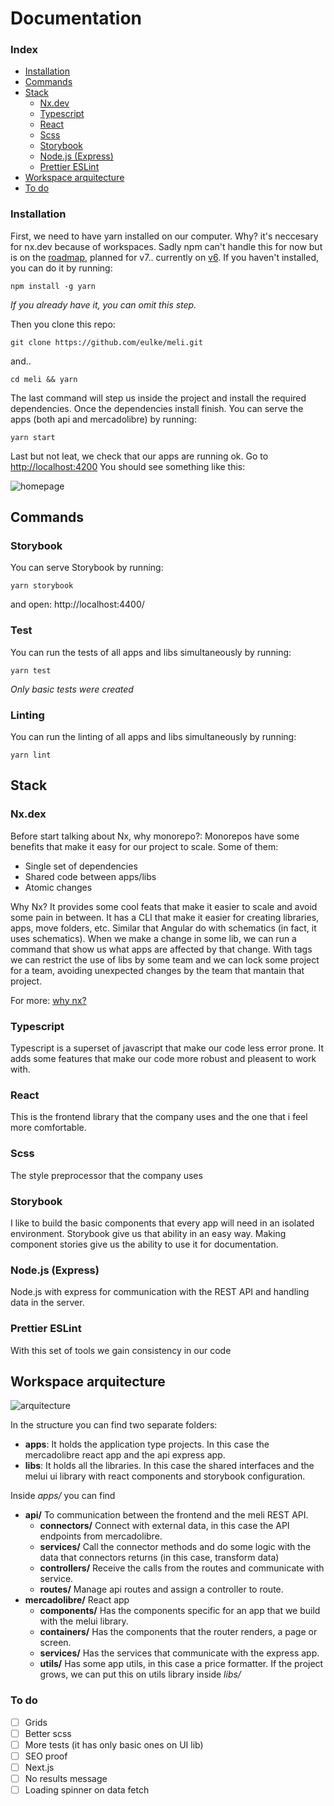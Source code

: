# Documentation

### Index

 - [Installation](#installation)
 - [Commands](#commands)
 - [Stack](#stack)
	 -  [Nx.dev](#nx.dev)
	 -  [Typescript](#typescript)
	 -  [React](#react)
	 -  [Scss](#scss)
	 -  [Storybook](#storybook)
	 -  [Node.js (Express)](#node.js-(express))
	 - [Prettier ESLint](#prettier-eslint)
 - [Workspace arquitecture](#workspace-arquitecture)
 - [To do](#to-do)

### Installation

First, we need to have yarn installed on our computer. Why? it's neccesary for nx.dev because of workspaces.
Sadly npm can't handle this for now but is on the [roadmap](https://blog.npmjs.org/post/186983646370/npm-cli-roadmap-summer-2019), planned for v7.. currently on [v6](https://github.com/npm/cli/releases/tag/v6.14.7).
If you haven't installed, you can do it by running:

    npm install -g yarn
*If you already have it, you can omit this step.*

Then you clone this repo:

    git clone https://github.com/eulke/meli.git
 
 and..
 

    cd meli && yarn

The last command will step us inside the project and install the required dependencies. Once the dependencies install finish. You can serve the apps (both api and mercadolibre) by running:

    yarn start
  
  Last but not leat, we check that our apps are running ok. Go to [http://localhost:4200](http://localhost:4200)
  You should see something like this:

![homepage](https://i.imgur.com/UTKYcXF.png)

## Commands
### Storybook
You can serve Storybook by running:

    yarn storybook

and open: http://localhost:4400/

### Test
You can run the tests of all apps and libs simultaneously by running:

    yarn test
*Only basic tests were created*

### Linting
You can run the linting of all apps and libs simultaneously by running:

    yarn lint

## Stack
### Nx.dex
Before start talking about Nx, why monorepo?:
Monorepos have some benefits that make it easy for our project to scale. Some of them:

 - Single set of dependencies
 - Shared code between apps/libs
 - Atomic changes
 
 Why Nx? It provides some cool feats that make it easier to scale and avoid some pain in between.
 It has a CLI that make it easier for creating libraries, apps, move folders, etc. Similar that Angular do with schematics (in fact, it uses schematics). When we make a change in some lib, we can run a command that show us what apps are affected by that change.
 With tags we can restrict the use of libs by some team and we can lock some project for a team, avoiding unexpected changes by the team that mantain that project.

For more: [why nx?](https://nx.dev/react/getting-started/why-nx)

### Typescript
Typescript is a superset of javascript that make our code less error prone. It adds some features that make our code more robust and pleasent to work with.
### React
This is the frontend library that the company uses and the one that i feel more comfortable.
### Scss
The style preprocessor that the company uses
### Storybook
I like to build the basic components that every app will need in an isolated environment. Storybook give us that ability in an easy way. Making component stories give us the ability to use it for documentation.
### Node.js (Express)
Node.js with express for communication with the REST API and handling data in the server.
### Prettier ESLint
With this set of tools we gain consistency in our code 

## Workspace arquitecture
![arquitecture](https://i.imgur.com/qPvl9F0.png)

In the structure you can find two separate folders:

 - **apps**: It holds the application type projects. In this case the mercadolibre react app and the api express app.
 - **libs**: It holds all the libraries. In this case the shared interfaces and the melui ui library with react components and storybook configuration.
 
Inside *apps/* you can find
- **api/** To communication between the frontend and the meli REST API.
	 - **connectors/** Connect with external data, in this case the API endpoints from mercadolibre.
	 - **services/** Call the connector methods and do some logic with the data that connectors returns (in this case, transform data)
	 - **controllers/** Receive the calls from the routes and communicate with service.
	 - **routes/** Manage api routes and assign a controller to route.
 - **mercadolibre/** React app
	 - **components/** Has the components specific for an app that we build with the melui library.
	 - **containers/** Has the components that the router renders, a page or screen.
	 - **services/** Has the services that communicate with the express app.
	 - **utils/** Has some app utils, in this case a price formatter. If the project grows, we can put this on utils library inside *libs/*

 

### To do

 - [ ] Grids
 - [ ] Better scss
 - [ ] More tests (it has only basic ones on UI lib)
 - [ ] SEO proof
 - [ ] Next.js
 - [ ] No results message
 - [ ] Loading spinner on data fetch
